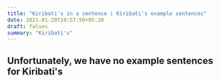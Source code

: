 ```yaml
---
title: "Kiribati's in a sentence | Kiribati's example sentences"
date: 2021-01-20T19:57:50+05:30
draft: falses
summary: "Kiribati's"
---
```

## Unfortunately, we have no example sentences for Kiribati's                 
